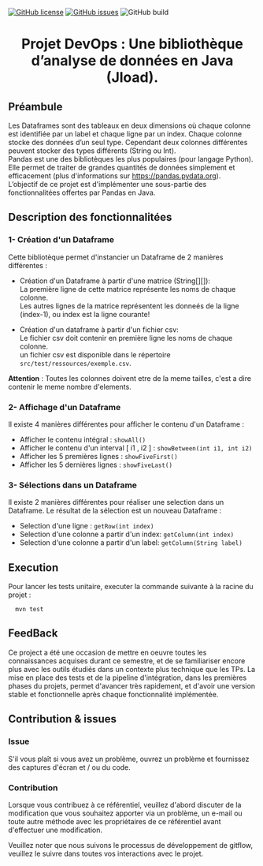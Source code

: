 [![GitHub license](https://img.shields.io/github/license/Nsmsb/Jload)](https://github.com/Nsmsb/Jload/blob/main/LICENSE)
[![GitHub issues](https://img.shields.io/github/issues/Nsmsb/Jload)](https://github.com/Nsmsb/Jload/issues)
![GitHub build](https://img.shields.io/github/workflow/status/Nsmsb/Jload/Java%20CI%20with%20Maven)

<h1 align=center> Projet DevOps  : Une bibliothèque d’analyse de données en Java (Jload).</h1>


## Préambule
Les Dataframes sont des tableaux en deux dimensions où chaque colonne est identifiée par un label et chaque ligne par un index. Chaque colonne stocke des données d’un seul type. Cependant deux colonnes différentes peuvent stocker des types différents (String ou Int).  
Pandas est une des bibliotèques les plus populaires (pour langage Python). Elle permet de traiter de grandes quantités de données simplement et efficacement (plus d'informations sur https://pandas.pydata.org).   
L’objectif de ce projet est d'implémenter une sous-partie des fonctionnalitées offertes par Pandas en Java.


## Description des fonctionnalitées
### 1- Création d'un Dataframe
Cette bibliotèque permet d'instancier un Dataframe de 2 manières différentes :

- Création d'un Dataframe à partir d'une matrice (String[][]):<br />
La première ligne de cette matrice représente les noms de chaque colonne.<br />
Les autres lignes de la matrice représentent les donneés de la ligne (index-1), ou index est la ligne courante!

- Création d'un dataframe à partir d'un fichier csv:<br />
Le fichier csv doit contenir en première ligne les noms de chaque colonne.<br />
un fichier csv est disponible dans le répertoire `src/test/ressources/exemple.csv`.   

**Attention** : Toutes les colonnes doivent etre de la meme tailles, c'est a dire contenir le meme nombre d'elements.


### 2- Affichage d'un Dataframe
Il existe 4 manières différentes pour afficher le contenu d'un Dataframe :

- Afficher le contenu intégral     : `showAll()`
- Afficher le contenu d'un interval [ i1 , i2 ] : `showBetween(int i1, int i2)`
- Afficher les 5 premières lignes  : `showFiveFirst()`
- Afficher les 5 dernières lignes  : `showFiveLast()`


### 3- Sélections dans un Dataframe
Il existe 2 manières différentes pour réaliser une selection dans un Dataframe.
Le résultat de la sélection est un nouveau Dataframe : 

- Selection d'une ligne  : `getRow(int index)`
- Selection d'une colonne a partir d'un index: `getColumn(int index)`
- Selection d'une colonne a partir d'un label: `getColumn(String label)`



## Execution
Pour lancer les tests unitaire, executer la commande suivante à la racine du projet :
```
  mvn test
```


## FeedBack

Ce project a été une occasion de mettre en oeuvre toutes les connaissances acquises durant ce semestre, et de se familiariser encore plus avec les outils étudiés dans un contexte plus technique que les TPs.
La mise en place des tests et de la pipeline d'intégration, dans les premières phases du projets, permet d'avancer très rapidement, et d'avoir une version stable et fonctionnelle après chaque fonctionnalité implémentée.   


## Contribution & issues 
### Issue
S'il vous plaît si vous avez un problème, ouvrez un problème et fournissez des captures d'écran et / ou du code.

### Contribution
Lorsque vous contribuez à ce référentiel, veuillez d'abord discuter de la modification que vous souhaitez apporter via un problème, un e-mail ou toute autre méthode avec les propriétaires de ce référentiel avant d'effectuer une modification.

Veuillez noter que nous suivons le processus de développement de gitflow, veuillez le suivre dans toutes vos interactions avec le projet.

